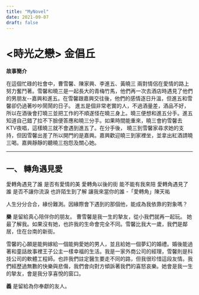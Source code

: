 ```yaml
---
title: "MyNovel"
date: 2021-09-07
draft: false
---
```

# <時光之戀>  金倡丘 

**故事簡介**

在這個忙碌的社會中，曹雪馨、陳家興、李進五、黃曉三 兩對情侶在愛情的路上努力奮鬥著。雪馨和曉三是一起長大的青梅竹馬，他們再一次去酒店時遇見了他們的男朋友--嘉興和進五。在雪馨跟嘉興交往後，他們的感情逐日升溫，但進五和雪馨卻仍過著吵吵鬧鬧的日子。 進五是個非常老實的人，不過酒量差，酒品不好，所以在酒後會打曉三並把工作的不順遂怪在曉三身上。曉三便想和進五分手。進五知道自己錯了拉不下臉便答應和曉三分手。如果時間能重來，曉三會約雪馨去KTV夜唱，這樣曉三就不會遇到進五了。在分手後，
曉三到雪馨家尋求她的支持，但因雪馨出差了所以開門的是嘉興。嘉興歡迎曉三到家裡坐，並拿出紅酒請曉三喝。嘉興靜靜的聽曉三抱怨及關心她。

***
## 一、 轉角遇見愛


愛轉角遇見了誰 是否有愛情的美
愛轉角以後的街 能不能有我來陪
愛轉角遇見了誰 是否不讓你流淚
也許陌生到了解 讓我來當你的誰
-「愛轉角」陳天祐

人生分分合合，緣份難測。因緣際會下遇到的那個他，能成為我依靠的對象嗎？


**樂** 是留給真心陪伴你的朋友。
曹雪馨是我一生的摯友，從小我們就再一起玩。
她最了解我。如果沒有她，也許我的生命會完全不同。雪馨比我大一歲，我們是鄰居，住在台南的新街。

雪馨的心願是能夠嫁給一個能夠愛她的男人，並且給她一個夢幻的婚禮。婚後能過著和童話故事裡王子公主一樣幸福的生活。我是一家外商公司的經理，雪馨則是科技公司的軟體工程師。也許我們註定醫生要走不同的路，但我很珍惜這段友情。我們經歷過無數的快樂與悲傷，我們會向對方傾訴著我們的喜怒哀樂。她會是我一生的摯友，會是我分享喜悅的窗口。

**義** 是留給為你奉獻的友人。